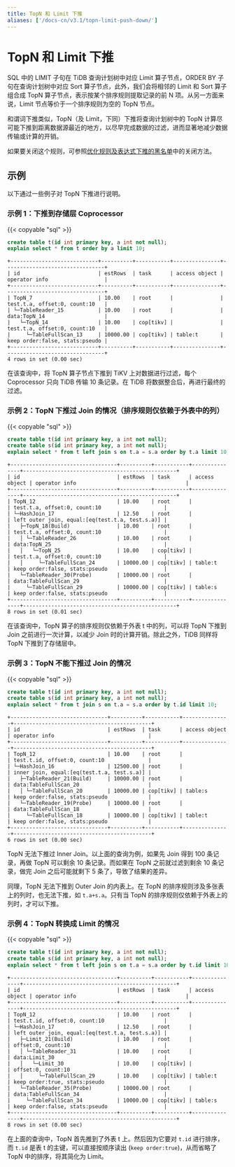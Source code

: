 ```yaml
---
title: TopN 和 Limit 下推
aliases: ['/docs-cn/v3.1/topn-limit-push-down/']
---
```


# TopN 和 Limit 下推

SQL 中的 LIMIT 子句在 TiDB 查询计划树中对应 Limit 算子节点，ORDER BY 子句在查询计划树中对应 Sort 算子节点，此外，我们会将相邻的 Limit 和 Sort 算子组合成 TopN 算子节点，表示按某个排序规则提取记录的前 N 项。从另一方面来说，Limit 节点等价于一个排序规则为空的 TopN 节点。

和谓词下推类似，TopN（及 Limit，下同）下推将查询计划树中的 TopN 计算尽可能下推到距离数据源最近的地方，以尽早完成数据的过滤，进而显著地减少数据传输或计算的开销。

如果要关闭这个规则，可参照[优化规则及表达式下推的黑名单](/blacklist-control-plan.md)中的关闭方法。

## 示例

以下通过一些例子对 TopN 下推进行说明。

### 示例 1：下推到存储层 Coprocessor

{{< copyable "sql" >}}

```sql
create table t(id int primary key, a int not null);
explain select * from t order by a limit 10;
```

```
+----------------------------+----------+-----------+---------------+--------------------------------+
| id                         | estRows  | task      | access object | operator info                  |
+----------------------------+----------+-----------+---------------+--------------------------------+
| TopN_7                     | 10.00    | root      |               | test.t.a, offset:0, count:10   |
| └─TableReader_15           | 10.00    | root      |               | data:TopN_14                   |
|   └─TopN_14                | 10.00    | cop[tikv] |               | test.t.a, offset:0, count:10   |
|     └─TableFullScan_13     | 10000.00 | cop[tikv] | table:t       | keep order:false, stats:pseudo |
+----------------------------+----------+-----------+---------------+--------------------------------+
4 rows in set (0.00 sec)
```

在该查询中，将 TopN 算子节点下推到 TiKV 上对数据进行过滤，每个 Coprocessor 只向 TiDB 传输 10 条记录。在 TiDB 将数据整合后，再进行最终的过滤。

### 示例 2：TopN 下推过 Join 的情况（排序规则仅依赖于外表中的列）

{{< copyable "sql" >}}

```sql
create table t(id int primary key, a int not null);
create table s(id int primary key, a int not null);
explain select * from t left join s on t.a = s.a order by t.a limit 10;
```

```
+----------------------------------+----------+-----------+---------------+-------------------------------------------------+
| id                               | estRows  | task      | access object | operator info                                   |
+----------------------------------+----------+-----------+---------------+-------------------------------------------------+
| TopN_12                          | 10.00    | root      |               | test.t.a, offset:0, count:10                    |
| └─HashJoin_17                    | 12.50    | root      |               | left outer join, equal:[eq(test.t.a, test.s.a)] |
|   ├─TopN_18(Build)               | 10.00    | root      |               | test.t.a, offset:0, count:10                    |
|   │ └─TableReader_26             | 10.00    | root      |               | data:TopN_25                                    |
|   │   └─TopN_25                  | 10.00    | cop[tikv] |               | test.t.a, offset:0, count:10                    |
|   │     └─TableFullScan_24       | 10000.00 | cop[tikv] | table:t       | keep order:false, stats:pseudo                  |
|   └─TableReader_30(Probe)        | 10000.00 | root      |               | data:TableFullScan_29                           |
|     └─TableFullScan_29           | 10000.00 | cop[tikv] | table:s       | keep order:false, stats:pseudo                  |
+----------------------------------+----------+-----------+---------------+-------------------------------------------------+
8 rows in set (0.01 sec)
```

在该查询中，TopN 算子的排序规则仅依赖于外表 t 中的列，可以将 TopN 下推到 Join 之前进行一次计算，以减少 Join 时的计算开销。除此之外，TiDB 同样将 TopN 下推到了存储层中。

### 示例 3：TopN 不能下推过 Join 的情况

{{< copyable "sql" >}}

```sql
create table t(id int primary key, a int not null);
create table s(id int primary key, a int not null);
explain select * from t join s on t.a = s.a order by t.id limit 10;
```

```
+-------------------------------+----------+-----------+---------------+--------------------------------------------+
| id                            | estRows  | task      | access object | operator info                              |
+-------------------------------+----------+-----------+---------------+--------------------------------------------+
| TopN_12                       | 10.00    | root      |               | test.t.id, offset:0, count:10              |
| └─HashJoin_16                 | 12500.00 | root      |               | inner join, equal:[eq(test.t.a, test.s.a)] |
|   ├─TableReader_21(Build)     | 10000.00 | root      |               | data:TableFullScan_20                      |
|   │ └─TableFullScan_20        | 10000.00 | cop[tikv] | table:s       | keep order:false, stats:pseudo             |
|   └─TableReader_19(Probe)     | 10000.00 | root      |               | data:TableFullScan_18                      |
|     └─TableFullScan_18        | 10000.00 | cop[tikv] | table:t       | keep order:false, stats:pseudo             |
+-------------------------------+----------+-----------+---------------+--------------------------------------------+
6 rows in set (0.00 sec)
```

TopN 无法下推过 Inner Join。以上面的查询为例，如果先 Join 得到 100 条记录，再做 TopN 可以剩余 10 条记录。而如果在 TopN 之前就过滤到剩余 10 条记录，做完 Join 之后可能就剩下 5 条了，导致了结果的差异。

同理，TopN 无法下推到 Outer Join 的内表上。在 TopN 的排序规则涉及多张表上的列时，也无法下推，如 `t.a+s.a`。只有当 TopN 的排序规则仅依赖于外表上的列时，才可以下推。

### 示例 4：TopN 转换成 Limit 的情况

{{< copyable "sql" >}}

```sql
create table t(id int primary key, a int not null);
create table s(id int primary key, a int not null);
explain select * from t left join s on t.a = s.a order by t.id limit 10;
```

```
+----------------------------------+----------+-----------+---------------+-------------------------------------------------+
| id                               | estRows  | task      | access object | operator info                                   |
+----------------------------------+----------+-----------+---------------+-------------------------------------------------+
| TopN_12                          | 10.00    | root      |               | test.t.id, offset:0, count:10                   |
| └─HashJoin_17                    | 12.50    | root      |               | left outer join, equal:[eq(test.t.a, test.s.a)] |
|   ├─Limit_21(Build)              | 10.00    | root      |               | offset:0, count:10                              |
|   │ └─TableReader_31             | 10.00    | root      |               | data:Limit_30                                   |
|   │   └─Limit_30                 | 10.00    | cop[tikv] |               | offset:0, count:10                              |
|   │     └─TableFullScan_29       | 10.00    | cop[tikv] | table:t       | keep order:true, stats:pseudo                   |
|   └─TableReader_35(Probe)        | 10000.00 | root      |               | data:TableFullScan_34                           |
|     └─TableFullScan_34           | 10000.00 | cop[tikv] | table:s       | keep order:false, stats:pseudo                  |
+----------------------------------+----------+-----------+---------------+-------------------------------------------------+
8 rows in set (0.00 sec)

```

在上面的查询中，TopN 首先推到了外表 t 上。然后因为它要对 `t.id` 进行排序，而 `t.id` 是表 t 的主键，可以直接按顺序读出 (`keep order:true`)，从而省略了 TopN 中的排序，将其简化为 Limit。
